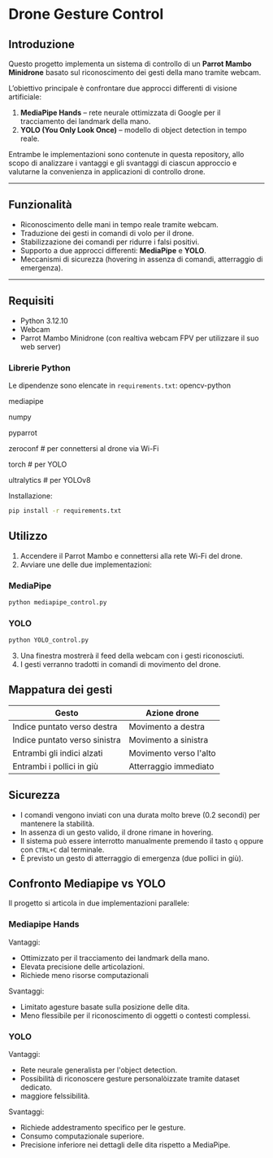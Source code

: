 # Drone Gesture Control

## Introduzione
Questo progetto implementa un sistema di controllo di un **Parrot Mambo Minidrone** basato sul riconoscimento dei gesti della mano tramite webcam.  

L’obiettivo principale è confrontare due approcci differenti di visione artificiale:

1. **MediaPipe Hands** – rete neurale ottimizzata di Google per il tracciamento dei landmark della mano.  
2. **YOLO (You Only Look Once)** – modello di object detection in tempo reale.  

Entrambe le implementazioni sono contenute in questa repository, allo scopo di analizzare i vantaggi e gli svantaggi di ciascun approccio e valutarne la convenienza in applicazioni di controllo drone.

---

## Funzionalità
- Riconoscimento delle mani in tempo reale tramite webcam.  
- Traduzione dei gesti in comandi di volo per il drone.  
- Stabilizzazione dei comandi per ridurre i falsi positivi.  
- Supporto a due approcci differenti: **MediaPipe** e **YOLO**.  
- Meccanismi di sicurezza (hovering in assenza di comandi, atterraggio di emergenza).  

---

## Requisiti
- Python 3.12.10 
- Webcam  
- Parrot Mambo Minidrone (con realtiva webcam FPV per utilizzare il suo web server)  

### Librerie Python
Le dipendenze sono elencate in `requirements.txt`:
opencv-python

mediapipe

numpy

pyparrot

zeroconf # per connettersi al drone via Wi-Fi

torch # per YOLO

ultralytics # per YOLOv8


Installazione:
```bash
pip install -r requirements.txt
```
## Utilizzo
1. Accendere il Parrot Mambo e connettersi alla rete Wi-Fi del drone.
2. Avviare une delle due implementazioni:

### MediaPipe
```bash
python mediapipe_control.py
```

### YOLO
```bash
python YOLO_control.py
```
3. Una finestra mostrerà il feed della webcam con i gesti riconosciuti.
4. I gesti verranno tradotti in comandi di movimento del drone.

## Mappatura dei gesti
| Gesto | Azione drone |
|---|---|
| Indice puntato verso destra | Movimento a destra |
| Indice puntato verso sinistra | Movimento a sinistra |
| Entrambi gli indici alzati | Movimento verso l'alto |
| Entrambi i pollici in giù | Atterraggio immediato |

## Sicurezza
- I comandi vengono inviati con una durata molto breve (0.2 secondi) per mantenere la stabilità.
- In assenza di un gesto valido, il drone rimane in hovering.
- Il sistema può essere interrotto manualmente premendo il tasto `q` oppure con `CTRL+C` dal terminale.
- È previsto un gesto di atterraggio di emergenza (due pollici in giù).

## Confronto Mediapipe vs YOLO
Il progetto si articola in due implementazioni parallele:

### Mediapipe Hands
Vantaggi:
- Ottimizzato per il tracciamento dei landmark della mano.
- Elevata precisione delle articolazioni.
- Richiede meno risorse computazionali

Svantaggi:
- Limitato agesture basate sulla posizione delle dita.
- Meno flessibile per il riconoscimento di oggetti o contesti complessi.

### YOLO
Vantaggi:
- Rete neurale generalista per l'object detection.
- Possibilità di riconoscere gesture personalòizzate tramite dataset dedicato.
- maggiore felssibilità.

Svantaggi:
- Richiede addestramento specifico per le gesture.
- Consumo computazionale superiore.
- Precisione inferiore nei dettagli delle dita rispetto a MediaPipe.



